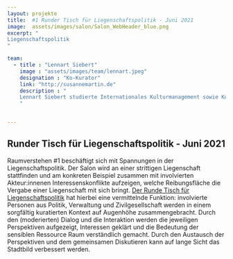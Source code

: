```yaml
---
layout: projekte
title:  #1 Runder Tisch für Liegenschaftspolitik - Juni 2021 
image:  assets/images/salon/Salon_WebHeader_blue.png
excerpt: "
Liegenschaftspolitik
"

team:
  - title : "Lennart Siebert"
    image : "assets/images/team/lennart.jpeg"
    designation : "Ko-Kurator"
    link: "http://susannemartin.de"
    description : "
    Lennart Siebert studierte Internationales Kulturmanagement sowie Kommunikation & PR. Seit 2006 arbeitet er interdisziplinär (in den Bereichen Literatur, Event, Musik, Fotografie und Kunst) rundum Europa als Künstler- und Kulturmanager mit den Schwerpunkten Kommunikation, Kultur- und Liegenschaftspolitik. Spezialisiert hat er sich dabei branchenübergreifende Synergien aufzuspüren, zu vermitteln und zu fördern. Seit 2015 setzt Lennart Siebert sein Wissen für die Belius GmbH / Stiftung ein, wo er seit 2020 auch Partner ist. Darüber hinaus leitet er die Koordinierungsstelle des Runden Tisches Liegenschaftspolitik und hat in 2020 das Online-Magazin STADT NEUDENKEN gegründet.
    " 


---
```

## Runder Tisch für Liegenschaftspolitik - Juni 2021 

Raumverstehen #1 beschäftigt sich mit Spannungen in der Liegenschaftspolitik. Der Salon wird an einer strittigen Liegenschaft stattfinden und am konkreten Beispiel zusammen mit involvierten Akteur:innenen Interessenskonflikte aufzeigen, welche Reibungsfläche die Vergabe einer Liegenschaft mit sich bringt. [Der Runde Tisch für Liegenschaftspolitik](https://stadtneudenken.net/runder-tisch/) hat hierbei eine vermittelnde Funktion: involvierte Personen aus Politik, Verwaltung und Zivilgesellschaft werden in einem sorgfältig kuratierten Kontext auf Augenhöhe zusammengebracht. Durch den (moderierten) Dialog und die Interaktion werden die jeweiligen Perspektiven aufgezeigt, Interessen geklärt und die Bedeutung der sensiblen Ressource Raum verständlich gemacht. Durch den Austausch der Perspektiven und dem gemeinsamen Diskutieren kann auf lange Sicht das Stadtbild verbessert werden.


